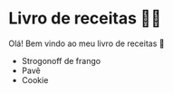 # Livro de receitas :man_cook:

Olá! Bem vindo ao meu livro de receitas​ :wave:

- Strogonoff de frango
- Pavê
- Cookie
